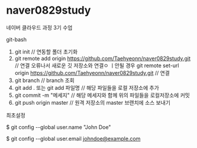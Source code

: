 # naver0829study
네이버 클라우드 과정 3기 수업

git-bash

1. git init // 연동할 폴더 초기화
2. git remote add origin https://github.com/Taehyeonn/naver0829study.git // 연결
   오류나서 새로운 깃 저장소와 연결ㅇ ㅣ안될 경우
    git remote set-url origin https://github.com/Taehyeonn/naver0829study.git // 연결
5. git branch // branch 조회
6. git add . 또는 git add 파일명 // 해당 파일들을 로컬 저장소에 추가
7. git commit -m "메세지" // 해당 메세지와 함께 위의 파일들을 로컬저장소에 커밋
8. git push origin master // 원격 저장소의 master 브랜치에 소스 보내기 

최초설정  

$ git config --global user.name "John Doe"  

$ git config --global user.email johndoe@example.com

